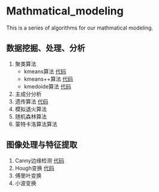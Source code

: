 # Mathmatical_modeling
This is a series of algorithms for our mathmatical modeling.

## 数据挖掘、处理、分析
1. 聚类算法 
    * kmeans算法 [代码](k_means.py)
    * kmeans++算法 [代码](k_means.py)
    * kmedoide算法 [代码](k_medoide.py)
2. 主成分分析
3. 遗传算法 [代码](gene_algorithm.py)
4. 模拟退火算法
5. 随机森林算法
6. 蒙特卡洛算法算法

## 图像处理与特征提取
1. Canny边缘检测 [代码](canny.py)
2. Hough变换 [代码](hough_transform.py)
3. 傅里叶变换 
4. 小波变换

